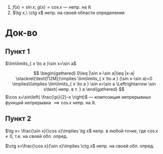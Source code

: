 1. $f(x)= \sin x;\ g(x)=\cos x$ — непр. на $\mathbb{R}$
2. $\tg x,\ \ctg x$ непр. на своей области определения

# Док-во
## Пункт 1

$\lim\limits_{ x \to a }\sin x=\sin a$

$$
\begin{gathered}
0\leq |\sin x-\sin a|\leq |x-a| \stackrel{\text{П2М}}\implies \lim\limits_{ x \to a } (\sin x-\sin a)=0 \implies\\\implies \lim\limits_{ x \to a } \sin x=\sin a \Leftrightarrow \sin x\text{ непр. в т. } a
\end{gathered}
$$
$\cos x=\sin\left( \frac{\pi}{2}-x \right)$ — композиция непрерывных функций непрерывна $\implies \cos x$ непр. на $\mathbb{R}$.
## Пункт 2

$\tg x= \frac{\sin x}{\cos x}\implies \tg x$ непр. в любой точке, где $\cos x\ne0$, т.е. на своей обл. опред.

$\ctg x=\frac{\cos x}{\sin x}\implies \ctg x$ непр. на своей обл. опред.